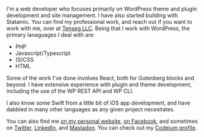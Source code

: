 I'm a web developer who focuses primarily on WordPress theme and plugin development and site management. I have also started building with Statamic. You can find my professional work, and reach out if you want to work with me, over at [Tenseg LLC](https://www.tenseg.net). Being that I work with WordPress, the primary lanaguages I deal with are:

* PHP
* Javascript/Typescript
* (S)CSS
* HTML

Some of the work I've done involves React, both for Gutenberg blocks and beyond. I have extensive experience with plugin and theme development, including the use of the WP REST API and WP CLI.

I also know some Swift from a little bit of iOS app development, and have dabbled in many other languages as any given project necesitates.

You can also find me [on my personal website](https://alex.clst.org), [on Facebook](https://www.facebook.com/alexclst), and sometimes on [Twitter](https://twitter.com/alexclst), [LinkedIn](https://www.linkedin.com/in/alexanderceleste), and [Mastadon](https://mastodon.social/@alexclst). You can check out my [Codeium profile](https://codeium.com/profile/alexclst).

